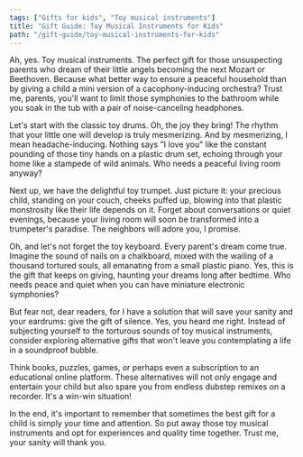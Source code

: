 ```yaml
---
tags: ["Gifts for kids", "Toy musical instruments"]
title: "Gift Guide: Toy Musical Instruments for Kids"
path: "/gift-guide/toy-musical-instruments-for-kids"
---
```


Ah, yes. Toy musical instruments. The perfect gift for those unsuspecting parents who dream of their little angels becoming the next Mozart or Beethoven. Because what better way to ensure a peaceful household than by giving a child a mini version of a cacophony-inducing orchestra? Trust me, parents, you'll want to limit those symphonies to the bathroom while you soak in the tub with a pair of noise-canceling headphones.

Let's start with the classic toy drums. Oh, the joy they bring! The rhythm that your little one will develop is truly mesmerizing. And by mesmerizing, I mean headache-inducing. Nothing says "I love you" like the constant pounding of those tiny hands on a plastic drum set, echoing through your home like a stampede of wild animals. Who needs a peaceful living room anyway?

Next up, we have the delightful toy trumpet. Just picture it: your precious child, standing on your couch, cheeks puffed up, blowing into that plastic monstrosity like their life depends on it. Forget about conversations or quiet evenings, because your living room will soon be transformed into a trumpeter's paradise. The neighbors will adore you, I promise.

Oh, and let's not forget the toy keyboard. Every parent's dream come true. Imagine the sound of nails on a chalkboard, mixed with the wailing of a thousand tortured souls, all emanating from a small plastic piano. Yes, this is the gift that keeps on giving, haunting your dreams long after bedtime. Who needs peace and quiet when you can have miniature electronic symphonies?

But fear not, dear readers, for I have a solution that will save your sanity and your eardrums: give the gift of silence. Yes, you heard me right. Instead of subjecting yourself to the torturous sounds of toy musical instruments, consider exploring alternative gifts that won't leave you contemplating a life in a soundproof bubble.

Think books, puzzles, games, or perhaps even a subscription to an educational online platform. These alternatives will not only engage and entertain your child but also spare you from endless dubstep remixes on a recorder. It's a win-win situation!

In the end, it's important to remember that sometimes the best gift for a child is simply your time and attention. So put away those toy musical instruments and opt for experiences and quality time together. Trust me, your sanity will thank you.